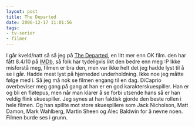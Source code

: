 ```yaml
---
layout: post
title: The Departed
date: 2006-12-17 11:01:56
tags: 
- tv-serier
- filmer
---
```

I går kveld/natt så så jeg på <a href="http://imdb.com/title/tt0407887/">The Departed</a>, en litt mer enn OK film. den har fått 8.4/10 på <a href="http://www.imdb.com/">IMDb</a>, så folk har tydeligvis likt den bedre enn meg :P Ikke misforstå meg, filmen er bra den, men var ikke helt det jeg hadde lyst til å se i går. Hadde mest lyst på hjernedød underholdning. Ikke noe jeg måtte følge med i. Så jeg må nok se filmen engang til en dag. DiCaprio overbeviser meg gang på gang at han er en god karakterskuespiller. Han er og bli en fløtepus, men når man klarer å se forbi utsende hans så er han veldig flink skuespiller. Jeg synes at han faktisk gjorde den beste rollen i hele filmen. Og han spillte mot store skuespillere som Jack Nicholson, Matt Damon, Mark Wahlberg, Martin Sheen og Alec Baldwin for å nevne noen. Filmen burde ses i grunn.
